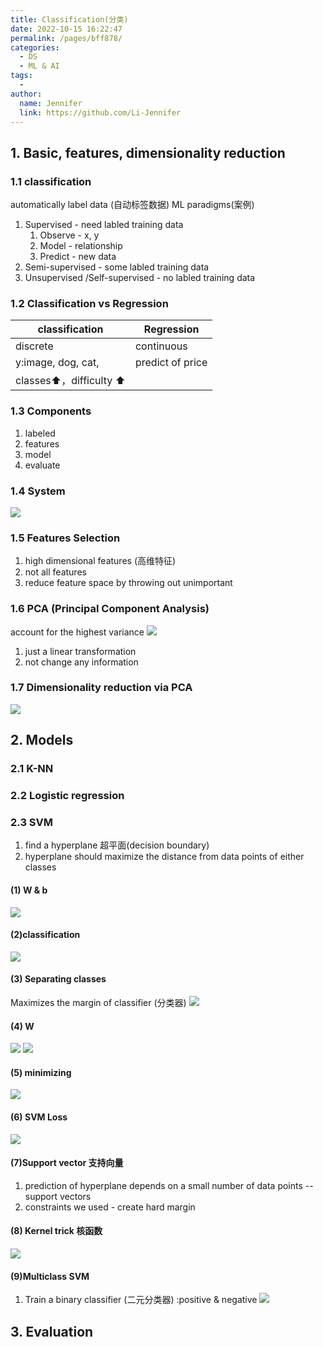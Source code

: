 ```yaml
---
title: Classification(分类)
date: 2022-10-15 16:22:47
permalink: /pages/bff878/
categories:
  - DS
  - ML & AI
tags:
  - 
author: 
  name: Jennifer
  link: https://github.com/Li-Jennifer
---
```

## 1. Basic, features, dimensionality reduction
### 1.1 classification 
automatically label data (自动标签数据)
ML paradigms(案例)
1. Supervised - need labled training data
	1. Observe - x, y
	2. Model - relationship 
	3. Predict -  new data
2. Semi-supervised -  some labled training data
3. Unsupervised /Self-supervised - no labled training data
### 1.2 Classification vs Regression
| classification     | Regression       |
| ------------------ | ---------------- |
| discrete           | continuous       |
| y:image, dog, cat, | predict of price |
| classes⬆️，difficulty ⬆️                  |                  |
### 1.3 Components
1. labeled
2. features
3. model
4. evaluate
### 1.4 System
![](../../img/ml_classification_system.png)
### 1.5 Features Selection
1. high dimensional features (高维特征)
2. not all features
3. reduce feature space by throwing out unimportant
### 1.6 PCA (Principal Component Analysis)
account for the highest variance
![](../../img/ml_pca.png)
1. just a linear transformation 
2. not change any information
### 1.7 Dimensionality reduction via PCA
![](../../img/ml_dimensionality.png)
## 2. Models
### 2.1 K-NN
### 2.2 Logistic regression
### 2.3 SVM
1. find a hyperplane 超平面(decision boundary)
2. hyperplane should maximize the distance from data points of either classes
#### (1) W & b
![](../../img/ml_svm.png)
#### (2)classification
![](../../img/ml_classification.png)
#### (3) Separating classes
Maximizes the margin of classifier (分类器)
![](../../img/ml_seperatingclasses.png)
#### (4) W 
![](../../img/ml_w.png)
![](../../img/ml_w2.png)
#### (5) minimizing
![](../../img/ml_minimisingw.png)
#### (6) SVM Loss
![](../../img/ml_svm_loss.png)

#### (7)Support vector 支持向量
1. prediction of hyperplane depends on a small number of data points -- support vectors
2. constraints we used - create hard margin

#### (8) Kernel trick 核函数
![](../../img/ml_kernel.png)

#### (9)Multiclass SVM
1. Train a binary classifier (二元分类器) :positive & negative
![](../../img/ml_multiclass.png)
## 3. Evaluation
